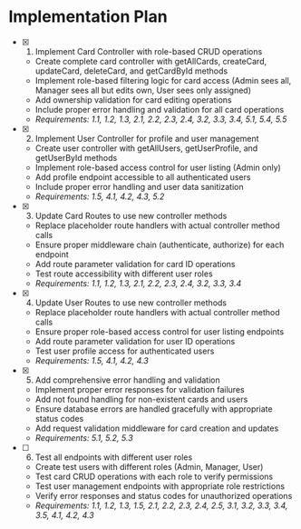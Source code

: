 # Implementation Plan

- [x] 1. Implement Card Controller with role-based CRUD operations

  - Create complete card controller with getAllCards, createCard, updateCard, deleteCard, and getCardById methods
  - Implement role-based filtering logic for card access (Admin sees all, Manager sees all but edits own, User sees only assigned)
  - Add ownership validation for card editing operations
  - Include proper error handling and validation for all card operations
  - _Requirements: 1.1, 1.2, 1.3, 2.1, 2.2, 2.3, 2.4, 3.2, 3.3, 3.4, 5.1, 5.4, 5.5_

- [x] 2. Implement User Controller for profile and user management

  - Create user controller with getAllUsers, getUserProfile, and getUserById methods
  - Implement role-based access control for user listing (Admin only)
  - Add profile endpoint accessible to all authenticated users
  - Include proper error handling and user data sanitization
  - _Requirements: 1.5, 4.1, 4.2, 4.3, 5.2_

- [x] 3. Update Card Routes to use new controller methods

  - Replace placeholder route handlers with actual controller method calls
  - Ensure proper middleware chain (authenticate, authorize) for each endpoint
  - Add route parameter validation for card ID operations
  - Test route accessibility with different user roles
  - _Requirements: 1.1, 1.2, 1.3, 2.1, 2.2, 2.3, 2.4, 3.2, 3.3, 3.4_

- [x] 4. Update User Routes to use new controller methods

  - Replace placeholder route handlers with actual controller method calls
  - Ensure proper role-based access control for user listing endpoints
  - Add route parameter validation for user ID operations
  - Test user profile access for authenticated users
  - _Requirements: 1.5, 4.1, 4.2, 4.3_

- [x] 5. Add comprehensive error handling and validation

  - Implement proper error responses for validation failures
  - Add not found handling for non-existent cards and users
  - Ensure database errors are handled gracefully with appropriate status codes
  - Add request validation middleware for card creation and updates
  - _Requirements: 5.1, 5.2, 5.3_

- [ ] 6. Test all endpoints with different user roles
  - Create test users with different roles (Admin, Manager, User)
  - Test card CRUD operations with each role to verify permissions
  - Test user management endpoints with appropriate role restrictions
  - Verify error responses and status codes for unauthorized operations
  - _Requirements: 1.1, 1.2, 1.3, 1.5, 2.1, 2.2, 2.3, 2.4, 2.5, 3.1, 3.2, 3.3, 3.4, 3.5, 4.1, 4.2, 4.3_
